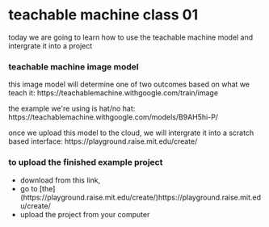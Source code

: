 <h1>teachable machine class 01</h1>
<p>today we are going to learn how to use the teachable machine model and intergrate it into a project</p>
<h3>teachable machine image model</h3>
<p>this image model will determine one of two outcomes based on what we teach it: https://teachablemachine.withgoogle.com/train/image</p>
<p>the example we're using is hat/no hat: https://teachablemachine.withgoogle.com/models/B9AH5hi-P/</p>
<p>once we upload this model to the cloud, we will intergrate it into a scratch based interface: https://playground.raise.mit.edu/create/</p>
<h3>to upload the finished example project</h3><ul><li>download from this link,</li>
  <li>go to [the](https://playground.raise.mit.edu/create/)https://playground.raise.mit.edu/create/</li><li>upload the project from your computer</li></ul>  
